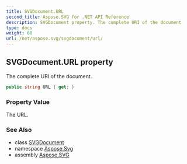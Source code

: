 ```yaml
---
title: SVGDocument.URL
second_title: Aspose.SVG for .NET API Reference
description: SVGDocument property. The complete URI of the document
type: docs
weight: 60
url: /net/aspose.svg/svgdocument/url/
---
```

## SVGDocument.URL property

The complete URI of the document.

```csharp
public string URL { get; }
```

### Property Value

The URL.

### See Also

* class [SVGDocument](../)
* namespace [Aspose.Svg](../../../aspose.svg/)
* assembly [Aspose.SVG](../../../)
